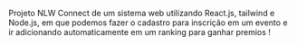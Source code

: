 Projeto NLW Connect de um sistema web utilizando React.js, tailwind e Node.js, em que podemos fazer o cadastro para inscrição em um evento e ir adicionando automaticamente em um ranking para ganhar premios !
